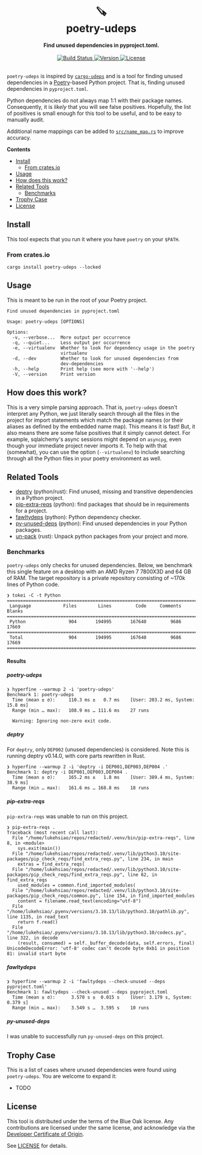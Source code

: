 <h1 align="center">
    🪚<br>
    poetry-udeps
</h1>

<div align="center">
    <strong>Find unused dependencies in pyproject.toml.</strong>
</div>
<br>
<div align="center">
  <a href="https://github.com/lukehsiao/poetry-udeps/actions/workflows/general.yml">
    <img src="https://img.shields.io/github/actions/workflow/status/lukehsiao/poetry-udeps/general.yml" alt="Build Status">
  </a>
  <a href="https://crates.io/crates/poetry-udeps">
    <img src="https://img.shields.io/crates/v/poetry-udeps" alt="Version">
  </a>
  <a href="https://github.com/lukehsiao/poetry-udeps/blob/main/LICENSE.md">
    <img src="https://img.shields.io/crates/l/poetry-udeps" alt="License">
  </a>
</div>
<br>

`poetry-udeps` is inspired by [`cargo-udeps`](https://github.com/est31/cargo-udeps) and is a tool for finding unused dependencies in a [Poetry](https://python-poetry.org/)-based Python project.
That is, finding unused dependencies in `pyproject.toml`.

Python dependencies do not always map 1:1 with their package names.
Consequently, it is _likely_ that you will see false positives.
Hopefully, the list of positives is small enough for this tool to be useful, and to be easy to manually audit.

Additional name mappings can be added to [`src/name_map.rs`](src/name_map.rs) to improve accuracy.

**Contents**

-   [Install](#install)
    -   [From crates.io](#from-crates.io)
-   [Usage](#usage)
-   [How does this work?](#how-does-this-work)
-   [Related Tools](#related-tools)
    -   [Benchmarks](#benchmarks)
-   [Trophy Case](#trophy-case)
-   [License](#license)

## Install

This tool expects that you run it where you have `poetry` on your `$PATH`.

### From crates.io

```
cargo install poetry-udeps --locked
```

## Usage

This is meant to be run in the root of your Poetry project.

```
Find unused dependencies in pyproject.toml

Usage: poetry-udeps [OPTIONS]

Options:
  -v, --verbose...  More output per occurrence
  -q, --quiet...    Less output per occurrence
  -e, --virtualenv  Whether to look for dependency usage in the poetry
                    virtualenv
  -d, --dev         Whether to look for unused dependencies from
                    dev-dependencies
  -h, --help        Print help (see more with '--help')
  -V, --version     Print version
```

## How does this work?

This is a very simple parsing approach.
That is, `poetry-udeps` doesn't interpret any Python, we just literally search through all the files in the project for import statements which match the package names (or their aliases as defined by the embedded name map).
This means it is fast!
But, it also means there are some false positives that it simply cannot detect.
For example, sqlalchemy's async sessions might depend on `asyncpg`, even though your immediate project never imports it.
To help with that (somewhat), you can use the option (`--virtualenv`) to include searching through all the Python files in your poetry environment as well.

## Related Tools

- [deptry](https://github.com/fpgmaas/deptry) (python/rust): Find unused, missing and transitive dependencies in a Python project.
- [pip-extra-reqs](https://github.com/r1chardj0n3s/pip-check-reqs) (python): find packages that should be in requirements for a project.
- [fawltydeps](https://github.com/tweag/FawltyDeps) (python): Python dependency checker.
- [py-unused-deps](https://github.com/matthewhughes934/py-unused-deps) (python): Find unused dependencies in your Python packages.
- [un-pack](https://github.com/bnkc/unpack) (rust): Unpack python packages from your project and more.

### Benchmarks

`poetry-udeps` only checks for unused dependencies.
Below, we benchmark this single feature on a desktop with an AMD Ryzen 7 7800X3D and 64 GB of RAM.
The target repository is a private repository consisting of ~170k lines of Python code.

```
❯ tokei -C -t Python
===============================================================================
 Language            Files        Lines         Code     Comments       Blanks
===============================================================================
 Python                904       194995       167640         9686        17669
===============================================================================
 Total                 904       194995       167640         9686        17669
===============================================================================
```

#### Results

##### poetry-udeps
```
❯ hyperfine --warmup 2 -i 'poetry-udeps'
Benchmark 1: poetry-udeps
  Time (mean ± σ):     110.3 ms ±   0.7 ms    [User: 203.2 ms, System: 15.8 ms]
  Range (min … max):   108.9 ms … 111.6 ms    27 runs

  Warning: Ignoring non-zero exit code.
```

##### deptry
For `deptry`, only `DEP002` (unused dependencies) is considered.
Note this is running deptry v0.14.0, with core parts rewritten in Rust.

```
❯ hyperfine --warmup 2 -i 'deptry -i DEP001,DEP003,DEP004 .'
Benchmark 1: deptry -i DEP001,DEP003,DEP004 .
  Time (mean ± σ):     165.2 ms ±   1.8 ms    [User: 389.4 ms, System: 38.9 ms]
  Range (min … max):   161.6 ms … 168.8 ms    18 runs
```

##### pip-extra-reqs
`pip-extra-reqs` was unable to run on this project.

```
❯ pip-extra-reqs .
Traceback (most recent call last):
  File "/home/lukehsiao/repos/redacted/.venv/bin/pip-extra-reqs", line 8, in <module>
    sys.exit(main())
  File "/home/lukehsiao/repos/redacted/.venv/lib/python3.10/site-packages/pip_check_reqs/find_extra_reqs.py", line 234, in main
    extras = find_extra_reqs(
  File "/home/lukehsiao/repos/redacted/.venv/lib/python3.10/site-packages/pip_check_reqs/find_extra_reqs.py", line 62, in find_extra_reqs
    used_modules = common.find_imported_modules(
  File "/home/lukehsiao/repos/redacted/.venv/lib/python3.10/site-packages/pip_check_reqs/common.py", line 154, in find_imported_modules
    content = filename.read_text(encoding="utf-8")
  File "/home/lukehsiao/.pyenv/versions/3.10.13/lib/python3.10/pathlib.py", line 1135, in read_text
    return f.read()
  File "/home/lukehsiao/.pyenv/versions/3.10.13/lib/python3.10/codecs.py", line 322, in decode
    (result, consumed) = self._buffer_decode(data, self.errors, final)
UnicodeDecodeError: 'utf-8' codec can't decode byte 0xb1 in position 81: invalid start byte
```

##### fawltydeps
```
❯ hyperfine --warmup 2 -i 'fawltydeps --check-unused --deps pyproject.toml'
Benchmark 1: fawltydeps --check-unused --deps pyproject.toml
  Time (mean ± σ):      3.570 s ±  0.015 s    [User: 3.179 s, System: 0.379 s]
  Range (min … max):    3.549 s …  3.595 s    10 runs
```

##### py-unused-deps

I was unable to successfully run `py-unused-deps` on this project.

## Trophy Case

This is a list of cases where unused dependencies were found using `poetry-udeps`. You are welcome to expand it:

- TODO

## License

This tool is distributed under the terms of the Blue Oak license.
Any contributions are licensed under the same license, and acknowledge via the [Developer Certificate of Origin](https://developercertificate.org/).

See [LICENSE](LICENSE) for details.
